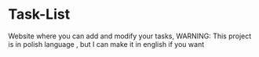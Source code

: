 # Task-List
Website where you can add and modify your tasks, WARNING: This project is in polish language , but I can make it in english if you want
